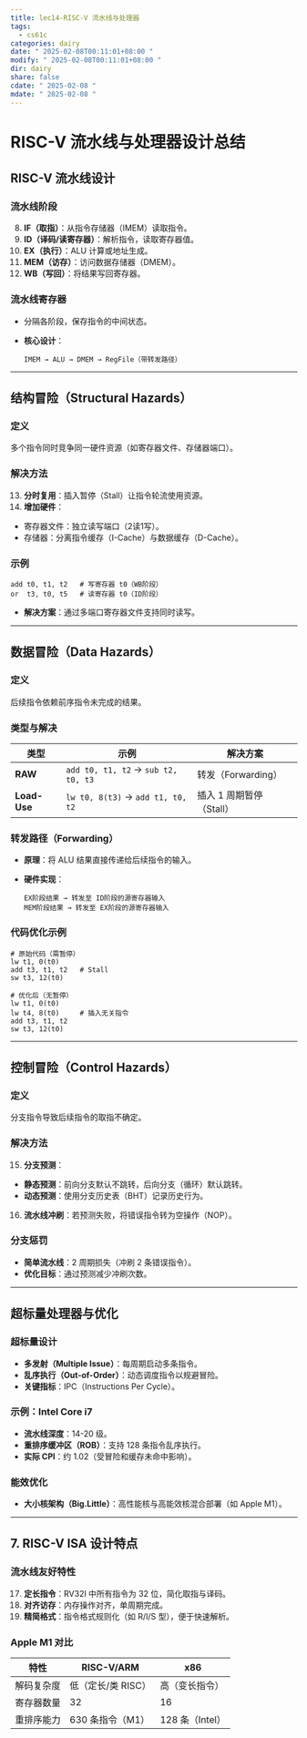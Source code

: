 ```yaml
---
title: lec14-RISC-V 流水线与处理器
tags:
  - cs61c
categories: dairy
date: " 2025-02-08T00:11:01+08:00 "
modify: " 2025-02-08T00:11:01+08:00 "
dir: dairy
share: false
cdate: " 2025-02-08 "
mdate: " 2025-02-08 "
---
```


# RISC-V 流水线与处理器设计总结

## RISC-V 流水线设计

### 流水线阶段

8. **IF（取指）**：从指令存储器（IMEM）读取指令。
9. **ID（译码/读寄存器）**：解析指令，读取寄存器值。
10. **EX（执行）**：ALU 计算或地址生成。
11. **MEM（访存）**：访问数据存储器（DMEM）。
12. **WB（写回）**：将结果写回寄存器。

### 流水线寄存器

- 分隔各阶段，保存指令的中间状态。
- **核心设计**：  

  ```plaintext
  IMEM → ALU → DMEM → RegFile（带转发路径）
  ```

---

## 结构冒险（Structural Hazards）

### 定义

多个指令同时竞争同一硬件资源（如寄存器文件、存储器端口）。

### 解决方法

13. **分时复用**：插入暂停（Stall）让指令轮流使用资源。
14. **增加硬件**：
   - 寄存器文件：独立读写端口（2读1写）。
   - 存储器：分离指令缓存（I-Cache）与数据缓存（D-Cache）。

### 示例

```plaintext
add t0, t1, t2   # 写寄存器 t0（WB阶段）
or  t3, t0, t5   # 读寄存器 t0（ID阶段）
```

- **解决方案**：通过多端口寄存器文件支持同时读写。

---

## 数据冒险（Data Hazards）

### 定义

后续指令依赖前序指令未完成的结果。

### 类型与解决

| 类型          | 示例                | 解决方案                 |
|---------------|---------------------|------------------------|
| **RAW**       | `add t0, t1, t2` → `sub t2, t0, t3` | 转发（Forwarding）      |
| **Load-Use**  | `lw t0, 8(t3)` → `add t1, t0, t2`   | 插入 1 周期暂停（Stall）|

### 转发路径（Forwarding）

- **原理**：将 ALU 结果直接传递给后续指令的输入。
- **硬件实现**：  

  ```plaintext
  EX阶段结果 → 转发至 ID阶段的源寄存器输入
  MEM阶段结果 → 转发至 EX阶段的源寄存器输入
  ```

### 代码优化示例

```riscv
# 原始代码（需暂停）
lw t1, 0(t0)
add t3, t1, t2   # Stall
sw t3, 12(t0)

# 优化后（无暂停）
lw t1, 0(t0)
lw t4, 8(t0)     # 插入无关指令
add t3, t1, t2
sw t3, 12(t0)
```

---

## 控制冒险（Control Hazards）

### 定义

分支指令导致后续指令的取指不确定。

### 解决方法

15. **分支预测**：
   - **静态预测**：前向分支默认不跳转，后向分支（循环）默认跳转。
   - **动态预测**：使用分支历史表（BHT）记录历史行为。
16. **流水线冲刷**：若预测失败，将错误指令转为空操作（NOP）。

### 分支惩罚

- **简单流水线**：2 周期损失（冲刷 2 条错误指令）。
- **优化目标**：通过预测减少冲刷次数。

---

## 超标量处理器与优化

### 超标量设计

- **多发射（Multiple Issue）**：每周期启动多条指令。
- **乱序执行（Out-of-Order）**：动态调度指令以规避冒险。
- **关键指标**：IPC（Instructions Per Cycle）。

### 示例：Intel Core i7

- **流水线深度**：14-20 级。
- **重排序缓冲区（ROB）**：支持 128 条指令乱序执行。
- **实际 CPI**：约 1.02（受冒险和缓存未命中影响）。

### 能效优化

- **大小核架构（Big.Little）**：高性能核与高能效核混合部署（如 Apple M1）。

---

## 7. RISC-V ISA 设计特点

### 流水线友好特性

17. **定长指令**：RV32I 中所有指令为 32 位，简化取指与译码。
18. **对齐访存**：内存操作对齐，单周期完成。
19. **精简格式**：指令格式规则化（如 R/I/S 型），便于快速解析。

### Apple M1 对比

| 特性          | RISC-V/ARM          | x86               |
|---------------|---------------------|-------------------|
| 解码复杂度    | 低（定长/类 RISC）  | 高（变长指令）     |
| 寄存器数量    | 32                  | 16                |
| 重排序能力    | 630 条指令（M1）    | 128 条（Intel）   |

```
